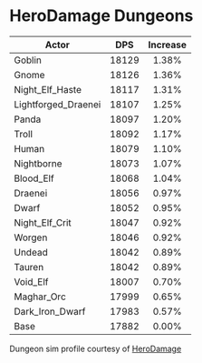 # HeroDamage Dungeons
| Actor | DPS | Increase |
|---|:---:|:---:|
|Goblin|18129|1.38%|
|Gnome|18126|1.36%|
|Night_Elf_Haste|18117|1.31%|
|Lightforged_Draenei|18107|1.25%|
|Panda|18097|1.20%|
|Troll|18092|1.17%|
|Human|18079|1.10%|
|Nightborne|18073|1.07%|
|Blood_Elf|18068|1.04%|
|Draenei|18056|0.97%|
|Dwarf|18052|0.95%|
|Night_Elf_Crit|18047|0.92%|
|Worgen|18046|0.92%|
|Undead|18042|0.89%|
|Tauren|18042|0.89%|
|Void_Elf|18007|0.70%|
|Maghar_Orc|17999|0.65%|
|Dark_Iron_Dwarf|17983|0.57%|
|Base|17882|0.00%|

 Dungeon sim profile courtesy of [HeroDamage](https://www.herodamage.com/)